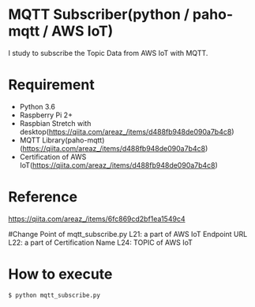 # MQTT Subscriber(python / paho-mqtt / AWS IoT)
I study to subscribe the Topic Data from AWS IoT with MQTT.

# Requirement
- Python 3.6
- Raspberry Pi 2+
- Raspbian Stretch with desktop(https://qiita.com/areaz_/items/d488fb948de090a7b4c8)
- MQTT Library(paho-mqtt)(https://qiita.com/areaz_/items/d488fb948de090a7b4c8)
- Certification of AWS IoT(https://qiita.com/areaz_/items/d488fb948de090a7b4c8)

# Reference
https://qiita.com/areaz_/items/6fc869cd2bf1ea1549c4

#Change Point of mqtt_subscribe.py
L21: a part of AWS IoT Endpoint URL
L22: a part of Certification Name
L24: TOPIC of AWS IoT

# How to execute

```
$ python mqtt_subscribe.py
```

